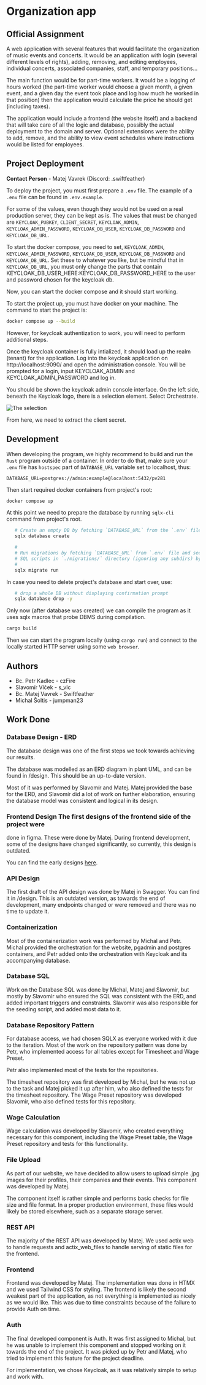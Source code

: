 # Organization app

## Official Assignment

A web application with several features that would facilitate the organization
of music events and concerts. It would be an application with login (several
different levels of rights), adding, removing, and editing employees,
individual concerts, associated companies, staff, and temporary positions...

The main function would be for part-time workers. It would be a logging of hours
worked (the part-time worker would choose a given month, a given event, and a
given day the event took place and log how much he worked in that position) then
the application would calculate the price he should get (including taxes).

The application would include a frontend (the website itself) and a backend that
will take care of all the logic and database, possibly the actual deployment to
the domain and server. Optional extensions were the ability to add, remove, and
the ability to view event schedules where instructions would be listed for
employees.

## Project Deployment
**Contact Person** - Matej Vavrek (Discord: .swiftfeather)

To deploy the project, you must first prepare a ``.env`` file.
The example of a ``.env`` file can be found in ``.env.example``.

For some of the values, even though they would not be used on a real production
server, they can be kept as is.  The values that must be changed are
``KEYCLOAK_PUBKEY``, ``CLIENT_SECRET``, ``KEYCLOAK_ADMIN``,
``KEYCLOAK_ADMIN_PASSWORD``, ``KEYCLOAK_DB_USER``, ``KEYCLOAK_DB_PASSWORD``
and ``KEYCLOAK_DB_URL``.

To start the docker compose, you need to set, ``KEYCLOAK_ADMIN``,
``KEYCLOAK_ADMIN_PASSWORD``, ``KEYCLOAK_DB_USER``, ``KEYCLOAK_DB_PASSWORD`` and
``KEYCLOAK_DB_URL``. Set these to whatever you like, but be mindful that in
``KEYCLOAK_DB_URL``, you must only change the parts that contain
KEYCLOAK_DB_USER_HERE:KEYCLOAK_DB_PASSWORD_HERE to the user and password chosen
for the keycloak db.

Now, you can start the docker compose and it should start working.

To start the project up, you must have docker on your machine.
The command to start the project is:
```sh
docker compose up --build
```
However, for keycloak authentization to work, you will need to perform
additional steps. 

Once the keycloak container is fully intialized, it should load up the realm
(tenant) for the application.  Log into the keycloak application on
http://localhost:9090/ and open the administration console.  You will be
prompted for a login, input KEYCLOAK_ADMIN and KEYCLOAK_ADMIN_PASSWORD and log
in.

You should be shown the keycloak admin console interface. On the left side,
beneath the Keycloak logo, there is a selection element. Select Orchestrate.


![The selection](readme-content/image.png)

From here, we need to extract the client secret.
<TODO>


## Development

When developing the program, we highly recommend to build and run the ``Rust``
program outside of a container. In order to do that, make sure your `.env` file
has `hostspec` part of `DATABASE_URL` variable set to localhost, thus:

```
DATABASE_URL=postgres://admin:example@localhost:5432/pv281
```

Then start required docker containers from project's root:

```sh
docker compose up
```

At this point we need to prepare the database by running `sqlx-cli` command
from project's root.

```sh
   # Create an empty DB by fetching `DATABASE_URL` from the `.env` file.
   sqlx database create

   #
   # Run migrations by fetching `DATABASE_URL` from `.env` file and seeking
   # SQL scripts in `./migrations/` directory (ignoring any subdirs) by default.
   #
   sqlx migrate run
```

In case you need to delete project's database and start over, use:


```sh
   # drop a whole DB without displaying confirmation prompt
   sqlx database drop -y
```

Only now (after database was created) we can compile the program
as it uses sqlx macros that probe DBMS during compilation.

```sh
cargo build
```

Then we can start the program locally (using ```cargo run```) and connect
to the locally started HTTP server using some `web browser`.


## Authors 
* Bc. Petr Kadlec - czFire
* Slavomír Vlček - s_vlc
* Bc. Matej Vavrek - Swiftfeather
* Michal Šoltis - jumpman23

## Work Done
### Database Design - ERD
The database design was one of the first steps we took towards achieving our
results.

The database was modelled as an ERD diagram in plant UML, and can be found in
/design. This should be an up-to-date version.

Most of it was performed by Slavomír and Matej. Matej provided the base for the
ERD, and Slavomír did a lot of work on further elaboration, ensuring the
database model was consistent and logical in its design.

### Frontend Design The first designs of the frontend side of the project were
done in figma. These were done by Matej.  During frontend development, some of
the designs have changed significantly, so currently, this design is outdated.

You can find the early designs
[here](https://www.figma.com/file/TdkpVqSw8VvE8rMivkN2xl/Orchestrate---Rust-App?type=design&node-id=74%3A1472&mode=design&t=zWLYTI86JcVkAUde-1).

### API Design
The first draft of the API design was done by Matej in Swagger. You can find it
in /design.  This is an outdated version, as towards the end of development,
many endpoints changed or were removed and there was no time to update it.

### Containerization
Most of the containerization work was performed by Michal and Petr. Michal
provided the orchestration for the website, pgadmin and postgres containers, and
Petr added onto the orchestration with Keycloak and its accompanying database.

### Database SQL
Work on the Database SQL was done by Michal, Matej and Slavomir, but mostly by
Slavomir who ensured the SQL was consistent with the ERD, and added important
triggers and constraints.  Slavomir was also responsible for the seeding script,
and added most data to it.

### Database Repository Pattern
For database access, we had chosen SQLX as everyone worked with it due to the
iteration. Most of the work on the repository pattern was done by Petr, who
implemented access for all tables except for Timesheet and Wage Preset.

Petr also implemented most of the tests for the repositories.

The timesheet repository was first developed by Michal, but he was not up to the
task and Matej picked it up after him, who also defined the tests for the
timesheet repository.  The Wage Preset repository was developed Slavomir, who
also defined tests for this repository.

### Wage Calculation
Wage calculation was developed by Slavomir, who created everything necessary for
this component, including the Wage Preset table, the Wage Preset repository and
tests for this functionality.

### File Upload
As part of our website, we have decided to allow users to upload simple .jpg
images for their profiles, their companies and their events.  This component was
developed by Matej.

The component itself is rather simple and performs basic checks for file size
and file format. In a proper production environment, these files would likely be
stored elsewhere, such as a separate storage server.

### REST API
The majority of the REST API was developed by Matej. We used actix web to handle
requests and actix_web_files to handle serving of static files for the frontend.

### Frontend
Frontend was developed by Matej. The implementation was done in HTMX and we used
Tailwind CSS for styling.  The frontend is likely the second weakest part of the
application, as not everything is implemented as nicely as we would like. This
was due to time constraints because of the failure to provide Auth on time.

### Auth
The final developed component is Auth. It was first assigned to Michal, but he
was unable to implement this component and stopped working on it towards the end
of the project.  It was picked up by Petr and Matej, who tried to implement this
feature for the project deadline.

For implementation, we chose Keycloak, as it was relatively simple to setup and
work with.